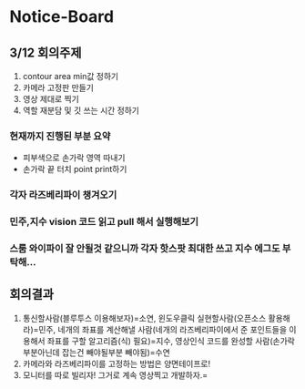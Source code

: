 # Notice-Board

## 3/12 회의주제
1. contour area min값 정하기
2. 카메라 고정판 만들기
3. 영상 제대로 찍기
4. 역할 재분담 및 깃 쓰는 시간 정하기

### 현재까지 진행된 부분 요약
- 피부색으로 손가락 영역 따내기
- 손가락 끝 터치 point print하기


### 각자 라즈베리파이 챙겨오기
### 민주,지수 vision 코드 읽고 pull 해서 실행해보기
### 스룸 와이파이 잘 안될것 같으니까 각자 핫스팟 최대한 쓰고 지수 에그도 부탁해...


## 회의결과
1. 통신할사람(블루투스 이용해보자)=소연, 윈도우클릭 실현할사람(오픈소스 활용해라)=민주, 네개의 좌표를 계산해낼 사람(네개의 라즈베리파이에서 준 포인트들을 이용해서 좌표를 구할 알고리즘(식) 필요)=지수, 영상인식 코드를 완성할 사람(손가락부분아닌데 잡는건 빼야될부분 빼야됨)=수연
2. 카메라와 라즈베리파이를 고정하는 방법은 양면테이프로!
3. 모니터를 따로 빌리자! 그거로 계속 영상찍고 개발하자.=
